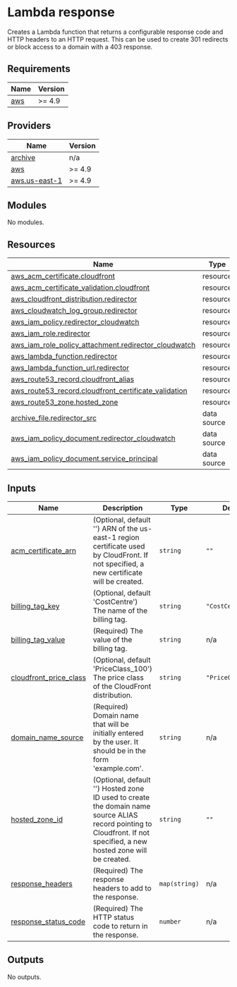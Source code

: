 # Lambda response

Creates a Lambda function that returns a configurable response code and HTTP headers to an HTTP request.
This can be used to create 301 redirects or block access to a domain with a 403 response.

## Requirements

| Name | Version |
|------|---------|
| <a name="requirement_aws"></a> [aws](#requirement\_aws) | >= 4.9 |

## Providers

| Name | Version |
|------|---------|
| <a name="provider_archive"></a> [archive](#provider\_archive) | n/a |
| <a name="provider_aws"></a> [aws](#provider\_aws) | >= 4.9 |
| <a name="provider_aws.us-east-1"></a> [aws.us-east-1](#provider\_aws.us-east-1) | >= 4.9 |

## Modules

No modules.

## Resources

| Name | Type |
|------|------|
| [aws_acm_certificate.cloudfront](https://registry.terraform.io/providers/hashicorp/aws/latest/docs/resources/acm_certificate) | resource |
| [aws_acm_certificate_validation.cloudfront](https://registry.terraform.io/providers/hashicorp/aws/latest/docs/resources/acm_certificate_validation) | resource |
| [aws_cloudfront_distribution.redirector](https://registry.terraform.io/providers/hashicorp/aws/latest/docs/resources/cloudfront_distribution) | resource |
| [aws_cloudwatch_log_group.redirector](https://registry.terraform.io/providers/hashicorp/aws/latest/docs/resources/cloudwatch_log_group) | resource |
| [aws_iam_policy.redirector_cloudwatch](https://registry.terraform.io/providers/hashicorp/aws/latest/docs/resources/iam_policy) | resource |
| [aws_iam_role.redirector](https://registry.terraform.io/providers/hashicorp/aws/latest/docs/resources/iam_role) | resource |
| [aws_iam_role_policy_attachment.redirector_cloudwatch](https://registry.terraform.io/providers/hashicorp/aws/latest/docs/resources/iam_role_policy_attachment) | resource |
| [aws_lambda_function.redirector](https://registry.terraform.io/providers/hashicorp/aws/latest/docs/resources/lambda_function) | resource |
| [aws_lambda_function_url.redirector](https://registry.terraform.io/providers/hashicorp/aws/latest/docs/resources/lambda_function_url) | resource |
| [aws_route53_record.cloudfront_alias](https://registry.terraform.io/providers/hashicorp/aws/latest/docs/resources/route53_record) | resource |
| [aws_route53_record.cloudfront_certificate_validation](https://registry.terraform.io/providers/hashicorp/aws/latest/docs/resources/route53_record) | resource |
| [aws_route53_zone.hosted_zone](https://registry.terraform.io/providers/hashicorp/aws/latest/docs/resources/route53_zone) | resource |
| [archive_file.redirector_src](https://registry.terraform.io/providers/hashicorp/archive/latest/docs/data-sources/file) | data source |
| [aws_iam_policy_document.redirector_cloudwatch](https://registry.terraform.io/providers/hashicorp/aws/latest/docs/data-sources/iam_policy_document) | data source |
| [aws_iam_policy_document.service_principal](https://registry.terraform.io/providers/hashicorp/aws/latest/docs/data-sources/iam_policy_document) | data source |

## Inputs

| Name | Description | Type | Default | Required |
|------|-------------|------|---------|:--------:|
| <a name="input_acm_certificate_arn"></a> [acm\_certificate\_arn](#input\_acm\_certificate\_arn) | (Optional, default '') ARN of the us-east-1 region certificate used by CloudFront.  If not specified, a new certificate will be created. | `string` | `""` | no |
| <a name="input_billing_tag_key"></a> [billing\_tag\_key](#input\_billing\_tag\_key) | (Optional, default 'CostCentre') The name of the billing tag. | `string` | `"CostCentre"` | no |
| <a name="input_billing_tag_value"></a> [billing\_tag\_value](#input\_billing\_tag\_value) | (Required) The value of the billing tag. | `string` | n/a | yes |
| <a name="input_cloudfront_price_class"></a> [cloudfront\_price\_class](#input\_cloudfront\_price\_class) | (Optional, default 'PriceClass\_100') The price class of the CloudFront distribution. | `string` | `"PriceClass_100"` | no |
| <a name="input_domain_name_source"></a> [domain\_name\_source](#input\_domain\_name\_source) | (Required) Domain name that will be initially entered by the user. It should be in the form 'example.com'. | `string` | n/a | yes |
| <a name="input_hosted_zone_id"></a> [hosted\_zone\_id](#input\_hosted\_zone\_id) | (Optional, default '') Hosted zone ID used to create the domain name source ALIAS record pointing to Cloudfront.  If not specified, a new hosted zone will be created. | `string` | `""` | no |
| <a name="input_response_headers"></a> [response\_headers](#input\_response\_headers) | (Required) The response headers to add to the response. | `map(string)` | n/a | yes |
| <a name="input_response_status_code"></a> [response\_status\_code](#input\_response\_status\_code) | (Required) The HTTP status code to return in the response. | `number` | n/a | yes |

## Outputs

No outputs.
